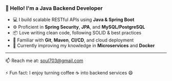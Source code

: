 ### 👋 Hello! I'm a Java Backend Developer

- 💻 I build scalable RESTful APIs using **Java & Spring Boot**
- ⚙️ Proficient in **Spring Security**, **JPA**, and **MySQL/PostgreSQL**
- 📦 Love writing clean code, following SOLID & best practices
- 🚀 Familiar with **Git**, **Maven**, **CI/CD**, and cloud deployment
- 🌱 Currently improving my knowledge in **Microservices** and **Docker**

---

📫 Reach me at: [soul703@gmail.com](mailto:soul703@gmail.com)

⚡ Fun fact: I enjoy turning coffee ☕ into backend services 😄
